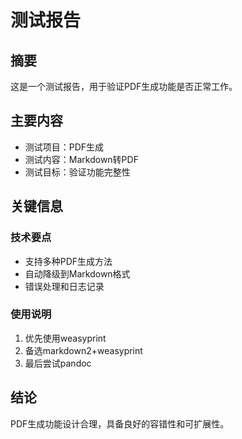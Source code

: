 # 测试报告

## 摘要
这是一个测试报告，用于验证PDF生成功能是否正常工作。

## 主要内容
- 测试项目：PDF生成
- 测试内容：Markdown转PDF
- 测试目标：验证功能完整性

## 关键信息
### 技术要点
- 支持多种PDF生成方法
- 自动降级到Markdown格式
- 错误处理和日志记录

### 使用说明
1. 优先使用weasyprint
2. 备选markdown2+weasyprint
3. 最后尝试pandoc

## 结论
PDF生成功能设计合理，具备良好的容错性和可扩展性。
